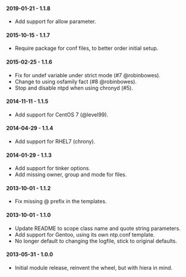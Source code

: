 #### 2019-01-21 - 1.1.8
* Add support for allow parameter.

#### 2015-10-15 - 1.1.7
* Require package for conf files, to better order initial setup.

#### 2015-02-25 - 1.1.6
* Fix for undef variable under strict mode (#7 @robinbowes).
* Change to using osfamily fact (#8 @robinbowes).
* Stop and disable ntpd when using chronyd (#5).

#### 2014-11-11 - 1.1.5
* Add support for CentOS 7 (@level99).

#### 2014-04-29 - 1.1.4
* Add support for RHEL7 (chrony).

#### 2014-01-29 - 1.1.3
* Add support for tinker options.
* Add missing owner, group and mode for files.

#### 2013-10-01 - 1.1.2
* Fix missing @ prefix in the templates.

#### 2013-10-01 - 1.1.0
* Update README to scope class name and quote string parameters.
* Add support for Gentoo, using its own ntp.conf template.
* No longer default to changing the logfile, stick to original defaults.

#### 2013-05-31 - 1.0.0
* Initial module release, reinvent the wheel, but with hiera in mind.

